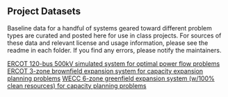 Project Datasets
-

Baseline data for a handful of systems geared toward different problem types are curated and posted here for use in class projects. For sources of these data and relevant license and usage information, please see the readme in each folder. If you find any errors, please notify the maintainers.

[ERCOT 120-bus 500kV simulated system for optimal power flow problems](ercot_500kV/)
[ERCOT 3-zone brownfield expansion system for capacity expansion planning problems](ercot_brownfield_expansion)
[WECC 6-zone greenfield expansion system (w/100% clean resources) for capacity planning problems](wecc_2045_greenfield_all_clean_expansion)